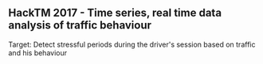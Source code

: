 ## HackTM 2017 - Time series, real time data analysis of traffic behaviour

Target: Detect stressful periods during the driver's session based on traffic and his behaviour


